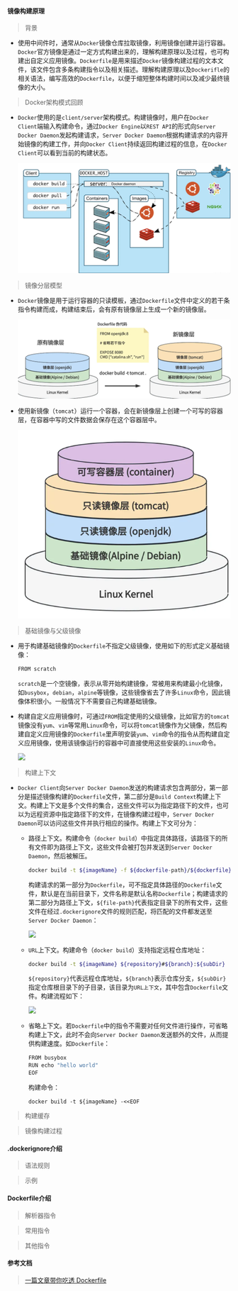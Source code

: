 #### 镜像构建原理

> 背景

* 使用中间件时，通常从```Docker```镜像仓库拉取镜像，利用镜像创建并运行容器。```Docker```官方镜像是通过一定方式构建出来的，理解构建原理以及过程，也可构建出自定义应用镜像。```Dockerfile```是用来描述```Docker```镜像构建过程的文本文件，该文件包含多条构建指令以及相关描述。理解构建原理以及```Dockerifle```的相关语法，编写高效的```Dockerfile```，以便于缩短整体构建时间以及减少最终镜像的大小。

> Docker架构模式回顾

* ```Docker```使用的是```client/server```架构模式。构建镜像时，用户在```Docker Client```端输入构建命令，通过```Docker Engine```以```REST API```的形式向```Server Docker Daemon```发起构建请求，```Server Docker Daemon```根据构建请求的内容开始镜像的构建工作，并向```Docker Client```持续返回构建过程的信息，在```Docker Client```可以看到当前的构建状态。

  ![](https://raw.githubusercontent.com/Garden12138/picbed-cloud/main/minikube/Snipaste_2023-03-21_12-02-51.png)

> 镜像分层模型

* ```Docker```镜像是用于运行容器的只读模板，通过```Dockerfile```文件中定义的若干条指令构建而成，构建结束后，会有原有镜像层上生成一个新的镜像层。
  
    ![](https://raw.githubusercontent.com/Garden12138/picbed-cloud/main/minikube/Snipaste_2023-03-21_16-52-07.png)

* 使用新镜像（```tomcat```）运行一个容器，会在新镜像层上创建一个可写的容器层，在容器中写的文件数据会保存在这个容器层中。

  ![](https://raw.githubusercontent.com/Garden12138/picbed-cloud/main/minikube/Snipaste_2023-03-21_16-57-02.png)

> 基础镜像与父级镜像

* 用于构建基础镜像的```Dockerfile```不指定父级镜像，使用如下的形式定义基础镜像：
  
  ```bash
  FROM scratch
  ```

  ```scratch```是一个空镜像，表示从零开始构建镜像，常被用来构建最小化镜像，如```busybox```，```debian```，```alpine```等镜像，这些镜像省去了许多```Linux```命令，因此镜像体积很小。一般情况下不需要自己构建基础镜像。

* 构建自定义应用镜像时，可通过```FROM```指定使用的父级镜像，比如官方的```tomcat```镜像没有```yum```、```vim```等常用```Linux```命令，可以将```tomcat```镜像作为父镜像，然后构建自定义应用镜像的```Dockerfile```里声明安装```yum```、```vim```命令的指令从而构建自定义应用镜像，使用该镜像运行的容器中可直接使用这些安装的```Linux```命令。

  ![](https://raw.githubusercontent.com/Garden12138/picbed-cloud/main/minikube/Snipaste_2023-03-21_22-45-18.png)

> 构建上下文

* ```Docker Client```向```Server Docker Daemon```发送的构建请求包含两部分，第一部分是描述镜像构建的```Dockerfile```文件，第二部分是```Build Context```构建上下文。构建上下文是多个文件的集合，这些文件可以为指定路径下的文件，也可以为远程资源中指定路径下的文件，在镜像构建过程中，```Server Docker Daemon```可以访问这些文件并执行相应的操作。构建上下文可分为：

  * 路径上下文。构建命令（```docker build```）中指定具体路径，该路径下的所有文件即为路径上下文，这些文件会被打包并发送到```Server Docker Daemon```，然后被解压。

    ```bash
    docker build -t ${imageName} -f ${dockerfile-path}/${dockerfile} ${file-path} 
    ``` 
    
    构建请求的第一部分为```Dockerfile```，可不指定具体路径的```Dockerfile```文件，默认是在当前目录下，文件名称是默认名称```Dockerfile```；构建请求的第二部分为路径上下文，```${file-path}```代表指定目录下的所有文件，这些文件在经过```.dockerignore```文件的规则匹配，将匹配的文件都发送至```Server Docker Daemon```：

      ![](https://raw.githubusercontent.com/Garden12138/picbed-cloud/main/minikube/Snipaste_2023-03-22_15-16-59.png)

  * ```URL```上下文。构建命令（```docker build```）支持指定远程仓库地址：

    ```bash
    docker build -t ${imageName} ${repository}#${branch}:${subDir}
    ```  

    ```${repository}```代表远程仓库地址，```${branch}```表示仓库分支，```${subDir}```指定仓库根目录下的子目录，该目录为```URL上下文```，其中包含```Dockerfile```文件。构建流程如下：

      ![](https://raw.githubusercontent.com/Garden12138/picbed-cloud/main/minikube/Snipaste_2023-03-22_16-26-04.png)
   
  * 省略上下文。若```Dockerfile```中的指令不需要对任何文件进行操作，可省略构建上下文，此时不会向```Server Docker Daemon```发送额外的文件，从而提供构建速度。如```Dockerfile```：

    ```bash
    FROM busybox
    RUN echo "hello world"
    EOF
    ```

    构建命令：

    ```
    docker build -t ${imageName} -<<EOF
    ``` 

> 构建缓存

> 镜像构建过程

#### .dockerignore介绍

> 语法规则

> 示例

#### Dockerfile介绍

> 解析器指令

> 常用指令

> 其他指令

#### 参考文档

> [一篇文章带你吃透 Dockerfile](https://juejin.cn/post/7179042892395053113)